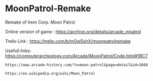 # MoonPatrol-Remake
Remake of Irem Corp. Moon Patrol


Online version of game : https://archive.org/details/arcade_mpatrol

Trello Link : https://trello.com/b/mOqi5shX/moonpatrolremake

Usefull links: 
    https://computerarcheology.com/Arcade/MoonPatrol/Code.html#1BC7
    
    https://www.arcade-history.com/?n=moon-patrol&page=detail&id=1668
    
    https://en.wikipedia.org/wiki/Moon_Patrol
